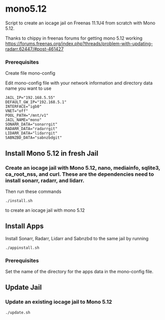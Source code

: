 # mono5.12

Script to create an iocage jail on Freenas 11.1U4 from scratch with Mono 5.12.  

Thanks to chippy in freenas forums for getting mono 5.12 working https://forums.freenas.org/index.php?threads/problem-with-updating-radarr.62447/#post-461427

### Prerequisites
Create file mono-config

Edit mono-config file with your network information and directory data name you want to use
```
JAIL_IP="192.168.5.55"
DEFAULT_GW_IP="192.168.5.1"
INTERFACE="igb0"
VNET="off"
POOL_PATH="/mnt/v1"
JAIL_NAME="mono"
SONARR_DATA="sonarrgit"
RADARR_DATA="radarrgit"
LIDARR_DATA="lidarrgit"
SABNZBD_DATA="sabnzbdgit"
```
## Install Mono 5.12 in fresh Jail

### Create an iocage jail with Mono 5.12, nano, mediainfo, sqlite3, ca_root_nss, and curl. These are the dependencies need to install sonarr, radarr, and lidarr.

Then run these commands
```
./install.sh
```
to create an iocage jail with mono 5.12

## Install Apps
Install Sonarr, Radarr, Lidarr and Sabnzbd to the same jail by running
```
./appinstall.sh
```
### Prerequisites
Set the name of the directory for the apps data in the mono-config file.

## Update Jail

### Update an existing iocage jail to Mono 5.12

```
./update.sh
```
